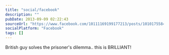 ```yaml
---
title: "social/facebook"
description: ""
pubDate: 2013-09-09 02:22:43
sourceUrl: "https://www.facebook.com/10111169199177213/posts/10101755844041363"
socialPlatform: "Facebook"
tags: []
---
```


British guy solves the prisoner's dilemma.. this is BRILLIANT!


